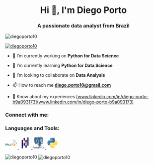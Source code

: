 <h1 align="center">Hi 👋, I'm Diego Porto</h1>
<h3 align="center">A passionate data analyst from Brazil</h3>

<p align="left"> <img src="https://komarev.com/ghpvc/?username=diegoporto10&label=Profile%20views&color=0e75b6&style=plastic" alt="diegoporto10" /> </p>

<p align="left"> <a href="https://github.com/ryo-ma/github-profile-trophy"><img src="https://github-profile-trophy.vercel.app/?username=diegoporto10" alt="diegoporto10" /></a> </p>

- 🔭 I’m currently working on **Python for Data Science**

- 🌱 I’m currently learning **Python for Data Science**

- 👯 I’m looking to collaborate on **Data Analysis**

- 📫 How to reach me **diego.porto10@gmail.com**

- 📄 Know about my experiences [www.linkedin.com/in/diego-porto-b9a093173](www.linkedin.com/in/diego-porto-b9a093173)

<h3 align="left">Connect with me:</h3>
<p align="left">
</p>

<h3 align="left">Languages and Tools:</h3>
<p align="left"> <a href="https://www.mysql.com/" target="_blank" rel="noreferrer"> <img src="https://raw.githubusercontent.com/devicons/devicon/master/icons/mysql/mysql-original-wordmark.svg" alt="mysql" width="40" height="40"/> </a> <a href="https://pandas.pydata.org/" target="_blank" rel="noreferrer"> <img src="https://raw.githubusercontent.com/devicons/devicon/2ae2a900d2f041da66e950e4d48052658d850630/icons/pandas/pandas-original.svg" alt="pandas" width="40" height="40"/> </a> <a href="https://www.postgresql.org" target="_blank" rel="noreferrer"> <img src="https://raw.githubusercontent.com/devicons/devicon/master/icons/postgresql/postgresql-original-wordmark.svg" alt="postgresql" width="40" height="40"/> </a> <a href="https://www.python.org" target="_blank" rel="noreferrer"> <img src="https://raw.githubusercontent.com/devicons/devicon/master/icons/python/python-original.svg" alt="python" width="40" height="40"/> </a> </p>

<p><img align="left" src="https://github-readme-stats.vercel.app/api/top-langs?username=diegoporto10&show_icons=true&locale=en&layout=compact" alt="diegoporto10" /></p>

<p>&nbsp;<img align="center" src="https://github-readme-stats.vercel.app/api?username=diegoporto10&show_icons=true&theme=dark&locale=en" alt="diegoporto10" /></p>
